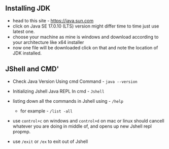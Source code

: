 ## Installing JDK
* head to this site - https://java.sun.com
* click on Java SE 17.0.10 (LTS) version might differ time to time just use latest one.
* choose your machine as mine is windows and download according to your architecture like x64 installer
* now one file will be downloaded click on that and note the location of JDK installed.
  
## JShell and CMD'
* Check Java Version Using cmd Command - `java --version`
* Initializing Jshell Java REPL In cmd - `Jshell`
* listing down all the commands in Jshell using - `/help`
    - for example -  `/list -all`

* use `control+c` on windows and `control+d` on mac or linux should cancell whatever you are doing in middle of, and opens up new Jshell repl propmp.
* use `/exit` or `/ex` to exit out of Jshell
